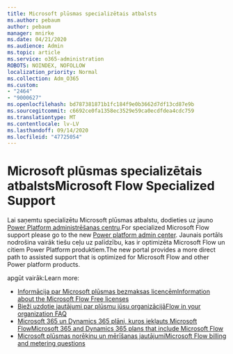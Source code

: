 ```yaml
---
title: Microsoft plūsmas specializētais atbalsts
ms.author: pebaum
author: pebaum
manager: mnirke
ms.date: 04/21/2020
ms.audience: Admin
ms.topic: article
ms.service: o365-administration
ROBOTS: NOINDEX, NOFOLLOW
localization_priority: Normal
ms.collection: Adm_O365
ms.custom:
- "2464"
- "9000627"
ms.openlocfilehash: bd787381871b1fc184f9e0b3662d7df13cd87e9b
ms.sourcegitcommit: c6692ce0fa1358ec3529e59ca0ecdfdea4cdc759
ms.translationtype: MT
ms.contentlocale: lv-LV
ms.lasthandoff: 09/14/2020
ms.locfileid: "47725054"
---
```

# <a name="microsoft-flow-specialized-support"></a><span data-ttu-id="696b2-102">Microsoft plūsmas specializētais atbalsts</span><span class="sxs-lookup"><span data-stu-id="696b2-102">Microsoft Flow Specialized Support</span></span>

<span data-ttu-id="696b2-103">Lai saņemtu specializētu Microsoft plūsmas atbalstu, dodieties uz jauno [Power Platform administrēšanas centru](https://aka.ms/flowadminsupport).</span><span class="sxs-lookup"><span data-stu-id="696b2-103">For specialized Microsoft Flow support please go to the new [Power platform admin center](https://aka.ms/flowadminsupport).</span></span> <span data-ttu-id="696b2-104">Jaunais portāls nodrošina vairāk tiešu ceļu uz palīdzību, kas ir optimizēta Microsoft Flow un citiem Power Platform produktiem.</span><span class="sxs-lookup"><span data-stu-id="696b2-104">The new portal provides a more direct path to assisted support that is optimized for Microsoft Flow and other Power platform products.</span></span>

<span data-ttu-id="696b2-105">apgūt vairāk:</span><span class="sxs-lookup"><span data-stu-id="696b2-105">Learn more:</span></span>
- [<span data-ttu-id="696b2-106">Informācija par Microsoft plūsmas bezmaksas licencēm</span><span class="sxs-lookup"><span data-stu-id="696b2-106">Information about the Microsoft Flow Free licenses</span></span>](https://go.microsoft.com/fwlink/?linkid=2095610)
- [<span data-ttu-id="696b2-107">Bieži uzdotie jautājumi par plūsmu jūsu organizācijā</span><span class="sxs-lookup"><span data-stu-id="696b2-107">Flow in your organization FAQ</span></span>](https://go.microsoft.com/fwlink/?linkid=2072608)
- [<span data-ttu-id="696b2-108">Microsoft 365 un Dynamics 365 plāni, kuros iekļauts Microsoft Flow</span><span class="sxs-lookup"><span data-stu-id="696b2-108">Microsoft 365 and Dynamics 365 plans that include Microsoft Flow</span></span>](https://go.microsoft.com/fwlink/?linkid=2072406)
- [<span data-ttu-id="696b2-109">Microsoft plūsmas norēķinu un mērīšanas jautājumi</span><span class="sxs-lookup"><span data-stu-id="696b2-109">Microsoft Flow billing and metering questions</span></span>](https://go.microsoft.com/fwlink/?linkid=2072612)
